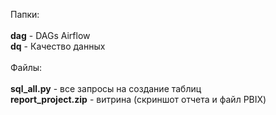 <p>
Папки:<br>
  <br>
<strong>dag</strong> - DAGs Airflow<br>
<strong>dq</strong> - Качество данных<br>
<br>
Файлы:<br>
  <br>
<strong>sql_all.py</strong> - все запросы на создание таблиц<br>
  <strong>report_project.zip</strong> - витрина (скриншот отчета и файл PBIX)<br>
  <br>
</p>
